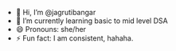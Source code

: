 - 👋 Hi, I’m @jagrutibangar
- 🌱 I’m currently learning basic to mid level DSA
- 😄 Pronouns: she/her
- ⚡ Fun fact: I am consistent, hahaha.

<!---
jagrutibangar/jagrutibangar is a ✨ special ✨ repository because its `README.md` (this file) appears on your GitHub profile.
You can click the Preview link to take a look at your changes.
--->
